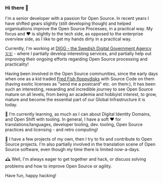 ### Hi there 👋

I'm a senior developer with a passion for Open Source. In recent years I have shifted gears slightly (still developing though) and helped organisations improve the Open Source Processes, in a practical way. My focus and :heart: is slightly to the tech side, as opposed to the enterprise overview side, as I like to get my hands dirty in a practical way. 


Currently, I'm working at [DIGG - the Swedish Digital Government Agency 🇸🇪](https://github.com/diggsweden) - where I partially develop interesting services, and partially help out improving their ongoing efforts regarding Open Source processing and practicality!

Having been involved in the Open Source communities, since the early days when one as a kid traded [Fred Fish floppydisks](https://en.wikipedia.org/wiki/Fred_Fish) with Source Code on them (having exotic licenses as "send me a postcard" etc. on them:), It has been such an interesting, rewarding and incredible journey to see Open Source mature on all levels, from being an academia and hobbyist interest, to grow, mature and become the essential part of our Global Infrastructure it is today. 

🌱 I'm currently learning, as much as I can about Digital Identity Domains, and Open Shift with tooling. In general, I have a soft ❤️ for translations/languages, developer tooling, dev. tooling, Open Source practices and licensing - and retro computing!

🥔 I have a few projects of my own, then I try to fix and contribute to Open Source projects. I'm also partially involved in the translation scene of Open Source software, even though my time there is limited now-a-days.

🕰️ Well, I'm always eager to get together and hack, or discuss solving problems and how to improve Open Source or agility.

Have fun, happy hacking!

